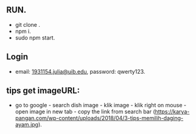 ## RUN.
* git clone <link>.
* npm i.
* sudo npm start.

## Login
* email: 1931154.julia@uib.edu, password: qwerty123.

## tips get imageURL:
* go to google - search dish image - klik image - klik right on mouse - open image in new tab - copy the link from search bar (https://karya-pangan.com/wp-content/uploads/2018/04/3-tips-memilih-daging-ayam.jpg).